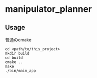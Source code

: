 # manipulator_planner

## Usage
普通のcmake
```
cd <path/to/this_project>
mkdir build
cd build
cmake ..
make
./bin/main_app
```